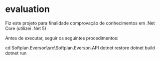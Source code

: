# evaluation

Fiz este projeto para finalidade comprovação de conhecimentos
em .Net Core (utilizei .Net 5)

Antes de executar, seguir os seguintes procedimentos:

cd Softplan.Everson\src\Softplan.Everson.API
dotnet restore
dotnet build
dotnet run